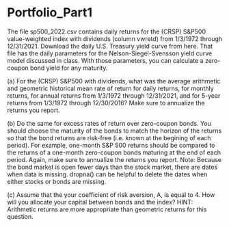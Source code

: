 # Portfolio_Part1
The file sp500_2022.csv contains daily returns for the (CRSP) S&P500 value-weighted
index with dividends (column vwretd) from 1/3/1972 through 12/31/2021. Download
the daily U.S. Treasury yield curve from here. That file has the daily parameters for the
Nelson-Siegel-Svensson yield curve model discussed in class. With those parameters,
you can calculate a zero-coupon bond yield for any maturity.   

(a) For the (CRSP) S&P500 with dividends, what was the average arithmetic and
geometric historical mean rate of return for daily returns, for monthly returns, for
annual returns from 1/3/1972 through 12/31/2021, and for 5-year returns from
1/3/1972 through 12/30/2016? Make sure to annualize the returns you report.

(b) Do the same for excess rates of return over zero-coupon bonds. You should choose
the maturity of the bonds to match the horizon of the returns so that the bond
returns are risk-free (i.e. known at the begining of each period). For example,
one-month S&P 500 returns should be compared to the returns of a one-month
zero-coupon bonds maturing at the end of each period. Again, make sure to
annualize the returns you report.
Note: Because the bond market is open fewer days than the stock market, there
are dates when data is missing. dropna() can be helpful to delete the dates when
either stocks or bonds are missing.

(c) Assume that the your coefficient of risk aversion, A, is equal to 4. How will you
allocate your capital between bonds and the index? HINT: Arithmetic returns
are more appropriate than geometric returns for this question.
